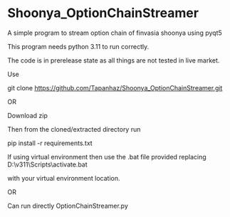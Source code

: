 # Shoonya_OptionChainStreamer
A simple program to stream option chain of finvasia shoonya using pyqt5

This program needs python 3.11 to run correctly.

The code is in prerelease state as all things are not tested in live market.

Use 

git clone https://github.com/Tapanhaz/Shoonya_OptionChainStreamer.git

OR

Download zip 

Then from the cloned/extracted directory run

pip install -r requirements.txt

If using virtual environment then use the .bat file provided replacing D:\v311\Scripts\activate.bat

with your virtual environment location.

OR

Can run directly OptionChainStreamer.py



